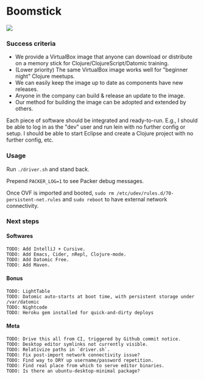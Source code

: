 Boomstick
=========
![](https://photos-2.dropbox.com/t/0/AADpT867qBxuto9mjAheUF257NjKeuEm1IDHUpHzg3wpnw/12/40660795/png/1024x768/3/1390600800/0/2/Screenshot%202014-01-24%2015.42.31.png/GahQ7eLcm56bK89JIJINX1rTSdJlHHzoyumVrsCNJFw)
### Success criteria

* We provide a VirtualBox image that anyone can download or
distribute on a memory stick for Clojure/ClojureScript/Datomic
training.
* (Lower priority) The same VirtualBox image works well for "beginner
night" Clojure meetups.
* We can easily keep the image up to date as components have new releases.
* Anyone in the company can build & release an update to the image.
* Our method for building the image can be adopted and extended by others.

Each piece of software should be integrated and ready-to-run. E.g., I should be able
to log in as the "dev" user and run lein with no further config or
setup. I should be able to start Eclipse and create a Clojure project
with no further config, etc.


### Usage

Run `./driver.sh` and stand back. 

Prepend `PACKER_LOG=1` to see Packer debug messages.

Once OVF is imported and booted, `sudo rm /etc/udev/rules.d/70-persistent-net.rules` and `sudo reboot` to have
external network connectivity.


### Next steps

#### Softwares
    TODO: Add IntelliJ + Cursive.
    TODO: Add Emacs, Cider, nRepl, Clojure-mode.
    TODO: Add Datomic Free.
    TODO: Add Maven.

#### Bonus
    TODO: LightTable
    TODO: Datomic auto-starts at boot time, with persistent storage under /var/datomic
    TODO: Nightcode
    TODO: Heroku gem installed for quick-and-dirty deploys

#### Meta
    TODO: Drive this all from CI, triggered by Github commit notice.
    TODO: Desktop editor symlinks not currently visible.
    TODO: Relativize paths in `driver.sh`.
    TODO: Fix post-import network connectivity issue?
    TODO: Find way to DRY up username/password repetition.
    TODO: Find real place from which to serve editor binaries.
    TODO: Is there an ubuntu-desktop-minimal package?

